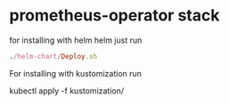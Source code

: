 # prometheus-operator stack

for installing with helm helm just run 

```ruby
./helm-chart/Deploy.sh 
```

For installing with kustomization run

kubectl apply -f kustomization/
